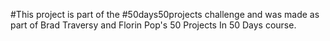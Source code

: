 #This project is part of the #50days50projects challenge and was made as part of Brad Traversy and Florin Pop's 50 Projects In 50 Days course.
